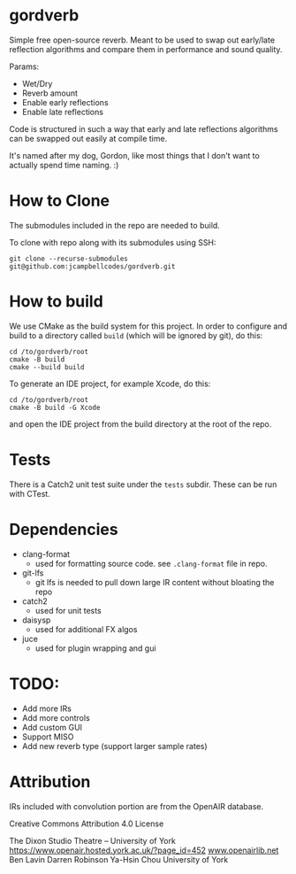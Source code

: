 # gordverb

Simple free open-source reverb. Meant to be used to swap out early/late
reflection algorithms and compare them in performance and sound quality.

Params:
- Wet/Dry
- Reverb amount
- Enable early reflections
- Enable late reflections

Code is structured in such a way that early and late reflections algorithms can be swapped
out easily at compile time.

It's named after my dog, Gordon, like most things that I don't want to actually spend time naming. :)

# How to Clone

The submodules included in the repo are needed to build.

To clone with repo along with its submodules using SSH:
```
git clone --recurse-submodules git@github.com:jcampbellcodes/gordverb.git
```

# How to build

We use CMake as the build system for this project. In order to configure and build
to a directory called `build` (which will be ignored by git), do this:

```
cd /to/gordverb/root
cmake -B build
cmake --build build
```

To generate an IDE project, for example Xcode, do this:

```
cd /to/gordverb/root
cmake -B build -G Xcode
```

and open the IDE project from the build directory at the root of the repo.

# Tests

There is a Catch2 unit test suite under the `tests` subdir. These can be run with CTest.

# Dependencies
 - clang-format
   - used for formatting source code. see `.clang-format` file in repo.
 - git-lfs
    - git lfs is needed to pull down large IR content without bloating the repo
 - catch2
   - used for unit tests
 - daisysp
   - used for additional FX algos
 - juce
   - used for plugin wrapping and gui

# TODO:
- Add more IRs
- Add more controls
- Add custom GUI
- Support MISO
- Add new reverb type (support larger sample rates)

# Attribution

IRs included with convolution portion are from the OpenAIR database.

Creative Commons Attribution 4.0 License

The Dixon Studio Theatre – University of York
https://www.openair.hosted.york.ac.uk/?page_id=452
www.openairlib.net
Ben Lavin
Darren Robinson
Ya-Hsin Chou
University of York
